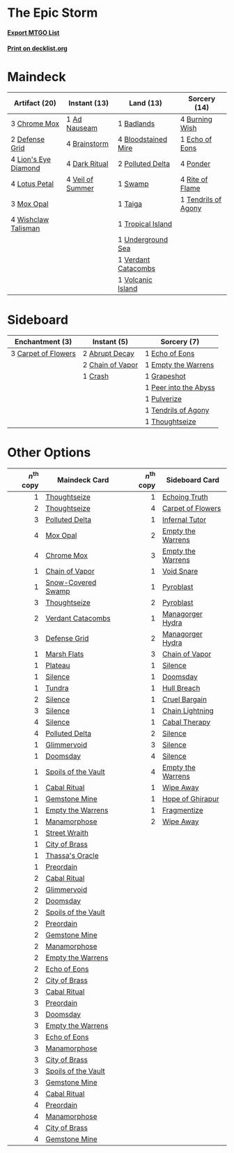 # The Epic Storm

#### [Export MTGO List](../collection/The%20Epic%20Storm/The%20Epic%20Storm.txt)
#### [Print on decklist.org](http://decklist.org/?deckmain=1%09Ad%20Nauseam%0A1%09Badlands%0A4%09Bloodstained%20Mire%0A4%09Brainstorm%0A4%09Burning%20Wish%0A3%09Chrome%20Mox%0A4%09Dark%20Ritual%0A2%09Defense%20Grid%0A1%09Echo%20of%20Eons%0A4%09Lion's%20Eye%20Diamond%0A4%09Lotus%20Petal%0A3%09Mox%20Opal%0A2%09Polluted%20Delta%0A4%09Ponder%0A4%09Rite%20of%20Flame%0A1%09Swamp%0A1%09Taiga%0A1%09Tendrils%20of%20Agony%0A1%09Tropical%20Island%0A1%09Underground%20Sea%0A4%09Veil%20of%20Summer%0A1%09Verdant%20Catacombs%0A1%09Volcanic%20Island%0A4%09Wishclaw%20Talisman&deckside=2%09Abrupt%20Decay%0A3%09Carpet%20of%20Flowers%0A2%09Chain%20of%20Vapor%0A1%09Crash%0A1%09Echo%20of%20Eons%0A1%09Empty%20the%20Warrens%0A1%09Grapeshot%0A1%09Peer%20into%20the%20Abyss%0A1%09Pulverize%0A1%09Tendrils%20of%20Agony%0A1%09Thoughtseize)
# Maindeck

|                                        Artifact (20)                                         |                                       Instant (13)                                        |                                          Land (13)                                           |                                        Sorcery (14)                                         |
|----------------------------------------------------------------------------------------------|-------------------------------------------------------------------------------------------|----------------------------------------------------------------------------------------------|---------------------------------------------------------------------------------------------|
|3 [Chrome Mox](http://gatherer.wizards.com/Pages/Card/Details.aspx?multiverseid=413761)       |1 [Ad Nauseam](http://gatherer.wizards.com/Pages/Card/Details.aspx?multiverseid=174915)    |1 [Badlands](http://gatherer.wizards.com/Pages/Card/Details.aspx?multiverseid=878)            |4 [Burning Wish](http://gatherer.wizards.com/Pages/Card/Details.aspx?multiverseid=416909)    |
|2 [Defense Grid](http://gatherer.wizards.com/Pages/Card/Details.aspx?multiverseid=45481)      |4 [Brainstorm](http://gatherer.wizards.com/Pages/Card/Details.aspx?multiverseid=3897)      |4 [Bloodstained Mire](http://gatherer.wizards.com/Pages/Card/Details.aspx?multiverseid=405094)|1 [Echo of Eons](http://gatherer.wizards.com/Pages/Card/Details.aspx?multiverseid=463995)    |
|4 [Lion's Eye Diamond](http://gatherer.wizards.com/Pages/Card/Details.aspx?multiverseid=3255) |4 [Dark Ritual](http://gatherer.wizards.com/Pages/Card/Details.aspx?multiverseid=651)      |2 [Polluted Delta](http://gatherer.wizards.com/Pages/Card/Details.aspx?multiverseid=405104)   |4 [Ponder](http://gatherer.wizards.com/Pages/Card/Details.aspx?multiverseid=451051)          |
|4 [Lotus Petal](http://gatherer.wizards.com/Pages/Card/Details.aspx?multiverseid=420602)      |4 [Veil of Summer](http://gatherer.wizards.com/Pages/Card/Details.aspx?multiverseid=466952)|1 [Swamp](http://gatherer.wizards.com/Pages/Card/Details.aspx?multiverseid=439858)            |4 [Rite of Flame](http://gatherer.wizards.com/Pages/Card/Details.aspx?multiverseid=121217)   |
|3 [Mox Opal](http://gatherer.wizards.com/Pages/Card/Details.aspx?multiverseid=397719)         |                                                                                           |1 [Taiga](http://gatherer.wizards.com/Pages/Card/Details.aspx?multiverseid=883)               |1 [Tendrils of Agony](http://gatherer.wizards.com/Pages/Card/Details.aspx?multiverseid=45842)|
|4 [Wishclaw Talisman](http://gatherer.wizards.com/Pages/Card/Details.aspx?multiverseid=473072)|                                                                                           |1 [Tropical Island](http://gatherer.wizards.com/Pages/Card/Details.aspx?multiverseid=884)     |                                                                                             |
|                                                                                              |                                                                                           |1 [Underground Sea](http://gatherer.wizards.com/Pages/Card/Details.aspx?multiverseid=886)     |                                                                                             |
|                                                                                              |                                                                                           |1 [Verdant Catacombs](http://gatherer.wizards.com/Pages/Card/Details.aspx?multiverseid=405113)|                                                                                             |
|                                                                                              |                                                                                           |1 [Volcanic Island](http://gatherer.wizards.com/Pages/Card/Details.aspx?multiverseid=887)     |                                                                                             |


# Sideboard

|                                      Enchantment (3)                                       |                                        Instant (5)                                        |                                          Sorcery (7)                                           |
|--------------------------------------------------------------------------------------------|-------------------------------------------------------------------------------------------|------------------------------------------------------------------------------------------------|
|3 [Carpet of Flowers](http://gatherer.wizards.com/Pages/Card/Details.aspx?multiverseid=5858)|2 [Abrupt Decay](http://gatherer.wizards.com/Pages/Card/Details.aspx?multiverseid=456061)  |1 [Echo of Eons](http://gatherer.wizards.com/Pages/Card/Details.aspx?multiverseid=463995)       |
|                                                                                            |2 [Chain of Vapor](http://gatherer.wizards.com/Pages/Card/Details.aspx?multiverseid=420701)|1 [Empty the Warrens](http://gatherer.wizards.com/Pages/Card/Details.aspx?multiverseid=426587)  |
|                                                                                            |1 [Crash](http://gatherer.wizards.com/Pages/Card/Details.aspx?multiverseid=19616)          |1 [Grapeshot](http://gatherer.wizards.com/Pages/Card/Details.aspx?multiverseid=426588)          |
|                                                                                            |                                                                                           |1 [Peer into the Abyss](http://gatherer.wizards.com/Pages/Card/Details.aspx?multiverseid=485440)|
|                                                                                            |                                                                                           |1 [Pulverize](http://gatherer.wizards.com/Pages/Card/Details.aspx?multiverseid=19724)           |
|                                                                                            |                                                                                           |1 [Tendrils of Agony](http://gatherer.wizards.com/Pages/Card/Details.aspx?multiverseid=45842)   |
|                                                                                            |                                                                                           |1 [Thoughtseize](http://gatherer.wizards.com/Pages/Card/Details.aspx?multiverseid=438676)       |


# Other Options

|*n*<sup>th</sup> copy|                                        Maindeck Card                                        |*n*<sup>th</sup> copy|                                       Sideboard Card                                       |
|--------------------:|---------------------------------------------------------------------------------------------|--------------------:|--------------------------------------------------------------------------------------------|
|                    1|[Thoughtseize](http://gatherer.wizards.com/Pages/Card/Details.aspx?multiverseid=438676)      |                    1|[Echoing Truth](http://gatherer.wizards.com/Pages/Card/Details.aspx?multiverseid=405212)    |
|                    2|[Thoughtseize](http://gatherer.wizards.com/Pages/Card/Details.aspx?multiverseid=438676)      |                    4|[Carpet of Flowers](http://gatherer.wizards.com/Pages/Card/Details.aspx?multiverseid=5858)  |
|                    3|[Polluted Delta](http://gatherer.wizards.com/Pages/Card/Details.aspx?multiverseid=405104)    |                    1|[Infernal Tutor](http://gatherer.wizards.com/Pages/Card/Details.aspx?multiverseid=107308)   |
|                    4|[Mox Opal](http://gatherer.wizards.com/Pages/Card/Details.aspx?multiverseid=397719)          |                    2|[Empty the Warrens](http://gatherer.wizards.com/Pages/Card/Details.aspx?multiverseid=426587)|
|                    4|[Chrome Mox](http://gatherer.wizards.com/Pages/Card/Details.aspx?multiverseid=413761)        |                    3|[Empty the Warrens](http://gatherer.wizards.com/Pages/Card/Details.aspx?multiverseid=426587)|
|                    1|[Chain of Vapor](http://gatherer.wizards.com/Pages/Card/Details.aspx?multiverseid=420701)    |                    1|[Void Snare](http://gatherer.wizards.com/Pages/Card/Details.aspx?multiverseid=383429)       |
|                    1|[Snow-Covered Swamp](http://gatherer.wizards.com/Pages/Card/Details.aspx?multiverseid=121256)|                    1|[Pyroblast](http://gatherer.wizards.com/Pages/Card/Details.aspx?multiverseid=4083)          |
|                    3|[Thoughtseize](http://gatherer.wizards.com/Pages/Card/Details.aspx?multiverseid=438676)      |                    2|[Pyroblast](http://gatherer.wizards.com/Pages/Card/Details.aspx?multiverseid=4083)          |
|                    2|[Verdant Catacombs](http://gatherer.wizards.com/Pages/Card/Details.aspx?multiverseid=405113) |                    1|[Managorger Hydra](http://gatherer.wizards.com/Pages/Card/Details.aspx?multiverseid=420774) |
|                    3|[Defense Grid](http://gatherer.wizards.com/Pages/Card/Details.aspx?multiverseid=45481)       |                    2|[Managorger Hydra](http://gatherer.wizards.com/Pages/Card/Details.aspx?multiverseid=420774) |
|                    1|[Marsh Flats](http://gatherer.wizards.com/Pages/Card/Details.aspx?multiverseid=405101)       |                    3|[Chain of Vapor](http://gatherer.wizards.com/Pages/Card/Details.aspx?multiverseid=420701)   |
|                    1|[Plateau](http://gatherer.wizards.com/Pages/Card/Details.aspx?multiverseid=880)              |                    1|[Silence](http://gatherer.wizards.com/Pages/Card/Details.aspx?multiverseid=191083)          |
|                    1|[Silence](http://gatherer.wizards.com/Pages/Card/Details.aspx?multiverseid=191083)           |                    1|[Doomsday](http://gatherer.wizards.com/Pages/Card/Details.aspx?multiverseid=15397)          |
|                    1|[Tundra](http://gatherer.wizards.com/Pages/Card/Details.aspx?multiverseid=885)               |                    1|[Hull Breach](http://gatherer.wizards.com/Pages/Card/Details.aspx?multiverseid=376367)      |
|                    2|[Silence](http://gatherer.wizards.com/Pages/Card/Details.aspx?multiverseid=191083)           |                    1|[Cruel Bargain](http://gatherer.wizards.com/Pages/Card/Details.aspx?multiverseid=4214)      |
|                    3|[Silence](http://gatherer.wizards.com/Pages/Card/Details.aspx?multiverseid=191083)           |                    1|[Chain Lightning](http://gatherer.wizards.com/Pages/Card/Details.aspx?multiverseid=446139)  |
|                    4|[Silence](http://gatherer.wizards.com/Pages/Card/Details.aspx?multiverseid=191083)           |                    1|[Cabal Therapy](http://gatherer.wizards.com/Pages/Card/Details.aspx?multiverseid=413625)    |
|                    4|[Polluted Delta](http://gatherer.wizards.com/Pages/Card/Details.aspx?multiverseid=405104)    |                    2|[Silence](http://gatherer.wizards.com/Pages/Card/Details.aspx?multiverseid=191083)          |
|                    1|[Glimmervoid](http://gatherer.wizards.com/Pages/Card/Details.aspx?multiverseid=370425)       |                    3|[Silence](http://gatherer.wizards.com/Pages/Card/Details.aspx?multiverseid=191083)          |
|                    1|[Doomsday](http://gatherer.wizards.com/Pages/Card/Details.aspx?multiverseid=15397)           |                    4|[Silence](http://gatherer.wizards.com/Pages/Card/Details.aspx?multiverseid=191083)          |
|                    1|[Spoils of the Vault](http://gatherer.wizards.com/Pages/Card/Details.aspx?multiverseid=46572)|                    4|[Empty the Warrens](http://gatherer.wizards.com/Pages/Card/Details.aspx?multiverseid=426587)|
|                    1|[Cabal Ritual](http://gatherer.wizards.com/Pages/Card/Details.aspx?multiverseid=30564)       |                    1|[Wipe Away](http://gatherer.wizards.com/Pages/Card/Details.aspx?multiverseid=118911)        |
|                    1|[Gemstone Mine](http://gatherer.wizards.com/Pages/Card/Details.aspx?multiverseid=109761)     |                    1|[Hope of Ghirapur](http://gatherer.wizards.com/Pages/Card/Details.aspx?multiverseid=423821) |
|                    1|[Empty the Warrens](http://gatherer.wizards.com/Pages/Card/Details.aspx?multiverseid=426587) |                    1|[Fragmentize](http://gatherer.wizards.com/Pages/Card/Details.aspx?multiverseid=417587)      |
|                    1|[Manamorphose](http://gatherer.wizards.com/Pages/Card/Details.aspx?multiverseid=370568)      |                    2|[Wipe Away](http://gatherer.wizards.com/Pages/Card/Details.aspx?multiverseid=118911)        |
|                    1|[Street Wraith](http://gatherer.wizards.com/Pages/Card/Details.aspx?multiverseid=442097)     |                     |                                                                                            |
|                    1|[City of Brass](http://gatherer.wizards.com/Pages/Card/Details.aspx?multiverseid=4178)       |                     |                                                                                            |
|                    1|[Thassa's Oracle](http://gatherer.wizards.com/Pages/Card/Details.aspx?multiverseid=476324)   |                     |                                                                                            |
|                    1|[Preordain](http://gatherer.wizards.com/Pages/Card/Details.aspx?multiverseid=405347)         |                     |                                                                                            |
|                    2|[Cabal Ritual](http://gatherer.wizards.com/Pages/Card/Details.aspx?multiverseid=30564)       |                     |                                                                                            |
|                    2|[Glimmervoid](http://gatherer.wizards.com/Pages/Card/Details.aspx?multiverseid=370425)       |                     |                                                                                            |
|                    2|[Doomsday](http://gatherer.wizards.com/Pages/Card/Details.aspx?multiverseid=15397)           |                     |                                                                                            |
|                    2|[Spoils of the Vault](http://gatherer.wizards.com/Pages/Card/Details.aspx?multiverseid=46572)|                     |                                                                                            |
|                    2|[Preordain](http://gatherer.wizards.com/Pages/Card/Details.aspx?multiverseid=405347)         |                     |                                                                                            |
|                    2|[Gemstone Mine](http://gatherer.wizards.com/Pages/Card/Details.aspx?multiverseid=109761)     |                     |                                                                                            |
|                    2|[Manamorphose](http://gatherer.wizards.com/Pages/Card/Details.aspx?multiverseid=370568)      |                     |                                                                                            |
|                    2|[Empty the Warrens](http://gatherer.wizards.com/Pages/Card/Details.aspx?multiverseid=426587) |                     |                                                                                            |
|                    2|[Echo of Eons](http://gatherer.wizards.com/Pages/Card/Details.aspx?multiverseid=463995)      |                     |                                                                                            |
|                    2|[City of Brass](http://gatherer.wizards.com/Pages/Card/Details.aspx?multiverseid=4178)       |                     |                                                                                            |
|                    3|[Cabal Ritual](http://gatherer.wizards.com/Pages/Card/Details.aspx?multiverseid=30564)       |                     |                                                                                            |
|                    3|[Preordain](http://gatherer.wizards.com/Pages/Card/Details.aspx?multiverseid=405347)         |                     |                                                                                            |
|                    3|[Doomsday](http://gatherer.wizards.com/Pages/Card/Details.aspx?multiverseid=15397)           |                     |                                                                                            |
|                    3|[Empty the Warrens](http://gatherer.wizards.com/Pages/Card/Details.aspx?multiverseid=426587) |                     |                                                                                            |
|                    3|[Echo of Eons](http://gatherer.wizards.com/Pages/Card/Details.aspx?multiverseid=463995)      |                     |                                                                                            |
|                    3|[Manamorphose](http://gatherer.wizards.com/Pages/Card/Details.aspx?multiverseid=370568)      |                     |                                                                                            |
|                    3|[City of Brass](http://gatherer.wizards.com/Pages/Card/Details.aspx?multiverseid=4178)       |                     |                                                                                            |
|                    3|[Spoils of the Vault](http://gatherer.wizards.com/Pages/Card/Details.aspx?multiverseid=46572)|                     |                                                                                            |
|                    3|[Gemstone Mine](http://gatherer.wizards.com/Pages/Card/Details.aspx?multiverseid=109761)     |                     |                                                                                            |
|                    4|[Cabal Ritual](http://gatherer.wizards.com/Pages/Card/Details.aspx?multiverseid=30564)       |                     |                                                                                            |
|                    4|[Preordain](http://gatherer.wizards.com/Pages/Card/Details.aspx?multiverseid=405347)         |                     |                                                                                            |
|                    4|[Manamorphose](http://gatherer.wizards.com/Pages/Card/Details.aspx?multiverseid=370568)      |                     |                                                                                            |
|                    4|[City of Brass](http://gatherer.wizards.com/Pages/Card/Details.aspx?multiverseid=4178)       |                     |                                                                                            |
|                    4|[Gemstone Mine](http://gatherer.wizards.com/Pages/Card/Details.aspx?multiverseid=109761)     |                     |                                                                                            |


